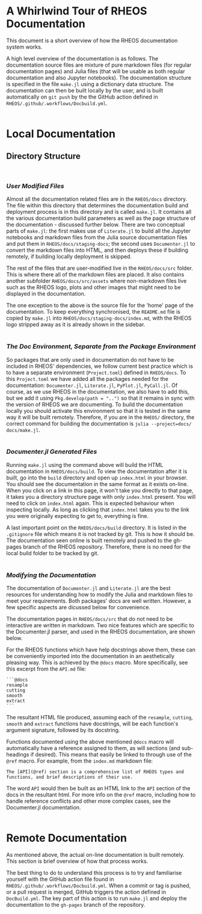 # **A Whirlwind Tour of RHEOS Documentation**

This document is a short overview of how the RHEOS documentation system works.

A high level overview of the documentation is as follows. The documentation source files are mixture of pure markdown files (for regular documentation pages) and Julia files (that will be usable as both regular documentation and also Jupyter notebooks). The documentation structure is specified in the file `make.jl` using a dictionary data structure. The documentation can then be built locally by the user, and is built automatically on `git push` by the the GitHub action defined in `RHEOS/.github/.workflows/Docbuild.yml`.
<br><br>

# Local Documentation

## Directory Structure
<br>

### *User Modified Files*

Almost all the documentation related files are in the `RHEOS/docs` directory. The file within this directory that determines the documentation build and deployment process is in this directory and is called `make.jl`. It contains all the various documentation build parameters as well as the page structure of the documentation - discussed further below. There are two conceptual parts of `make.jl`: the first makes use of `Literate.jl` to build all the Jupyter notebooks and markdown files from the Julia source documentation files and put them in `RHEOS/docs/staging-docs`; the second uses `Documenter.jl` to convert the markdown files into HTML, and then deploys these if building remotely, if building locally deployment is skipped.

The rest of the files that are user-modified live in the `RHEOS/docs/src` folder. This is where there all of the markdown files are placed. It also contains another subfolder `RHEOS/docs/src/assets` where non-markdown files live such as the RHEOS logo, plots and other images that might need to be displayed in the documentation.

The one exception to the above is the source file for the 'home' page of the documentation. To keep everything synchronised, the `README.md` file is copied by `make.jl` into `RHEOS/docs/staging-docs/index.md`, with the RHEOS logo stripped away as it is already shown in the sidebar.
<br><br>

### *The Doc Environment, Separate from the Package Environment*

So packages that are only used in documentation do not have to be included in RHEOS' dependencies, we follow current best practice which is to have a separate environment (`Project.toml`) defined in `RHEOS/docs`. To this `Project.toml` we have added all the packages needed for the documentation: `Documenter.jl`, `Literate.jl`, `PyPlot.jl`, `PyCall.jl`. Of course, as we use RHEOS in the documentation, we also have to add this, but we add it using `Pkg.develop(path = "..")` so that it remains in sync with the version of RHEOS we are documenting. To build the documentation locally you should activate this environment so that it is tested in the same way it will be built remotely. Therefore, if you are in the `RHEOS/` directory, the correct command for building the documentation is `julia --project=docs/ docs/make.jl`.
<br><br>

### *Documenter.jl Generated Files*

Running `make.jl` using the command above will build the HTML documentation in `RHEOS/docs/build`. To view the documentation after it is built, go into the `build` directory and open up `index.html` in your browser. You should see the documentation in the same format as it exists on-line. When you click on a link in this page, it won't take you directly to that page, it takes you a directory structure page with only `index.html` present. You will need to click on `index.html` again. This is expected behaviour when inspecting locally. As long as clicking that `index.html` takes you to the link you were originally expecting to get to, everything is fine.

A last important point on the `RHEOS/docs/build` directory. It is listed in the `.gitignore` file which means it is not tracked by git. This is how it should be. The documentation seen online is built remotely and pushed to the gh-pages branch of the RHEOS repository. Therefore, there is no need for the local build folder to be tracked by git.
<br><br>

### *Modifying the Documentation*

The documentation of `Documenter.jl` and `Literate.jl` are the best resources for understanding how to modify the Julia and markdown files to meet your requirements. Both packages' docs are well written. However, a few specific aspects are dicussed below for convenience.

The documentation pages in `RHEOS/docs/src` that do not need to be interactive are written in markdown. Two nice features which are specific to the Documenter.jl parser, and used in the RHEOS documentation, are shown below.

For the RHEOS functions which have help docstrings above them, these can be conveniently imported into the documentation in an aesthetically pleasing way. This is achieved by the `@docs` macro. More specifically, see this excerpt from the `API.md` file:

    ```@docs
    resample
    cutting
    smooth
    extract
    ```

The resultant HTML file produced, assuming each of the `resample`, `cutting`, `smooth` and `extract` functions have docstrings, will be each function's argument signature, followed by its docstring.

Functions documented using the above mentioned `@docs` macro will automatically have a reference assigned to them, as will sections (and sub-headings if desired). This means that easily be linked to through use of the `@ref` macro. For example, from the `index.md` markdown file:

    The [API](@ref) section is a comprehensive list of RHEOS types and 
    functions, and brief descriptions of their use.

The word `API` would then be built as an HTML link to the `API` section of the docs in the resultant html. For more info on the `@ref` macro, including how to handle reference conflicts and other more complex cases, see the Documenter.jl documentation.
<br><br>

# Remote Documentation

As mentioned above, the actual on-line documentation is built remotely. This section is brief overview of how that process works. 

The best thing to do to understand this process is to try and familiarise yourself with the GitHub action file found in `RHEOS/.github/.workflows/Docbuild.yml`. When a commit or tag is pushed, or a pull request is merged, GitHub triggers the action defined in `DocBuild.yml`. The key part of this action is to run `make.jl` and deploy the documentation to the `gh-pages` branch of the repository.